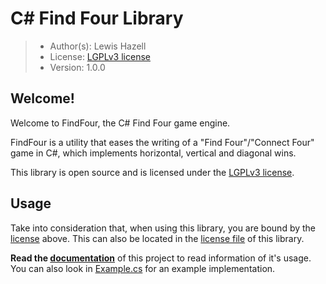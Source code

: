 C# Find Four Library
====================

> * Author(s): Lewis Hazell
> * License: [LGPLv3 license]
> * Version: 1.0.0

Welcome!
--------
Welcome to FindFour, the C# Find Four game engine.

FindFour is a utility that eases the writing of a "Find Four"/"Connect Four" game in C#, which implements horizontal, vertical and diagonal wins.

This library is open source and is licensed under the [LGPLv3 license].

Usage
-----
Take into consideration that, when using this library, you are bound by the [license] above. This can also be located in the [license file] of this library.

**Read the [documentation]** of this project to read information of it's usage. You can also look in [Example.cs] for an example implementation.

[LGPLv3 license]: http://www.gnu.org/copyleft/lesser.html "LGPLv3"
[license]: http://www.gnu.org/copyleft/lesser.html "LGPLv3"
[documentation]: ./docs/html/index.html "Documentation"
[Example.cs]: ./Example.cs "Example"
[license file]: ./LICENSE "License"

